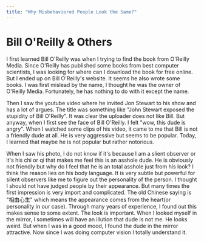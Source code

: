 ```yaml
---
title: "Why Misbehaviored People Look the Same?"
---
```


# Bill O'Reilly & Others
I first learned Bill O'Reilly was when I trying to find the book from O'Reilly Media. Since O'Reilly has published some books from best computer scientists, I was looking for where can I download the book for free online. But I ended up on Bill O'Reilly's website. It seems he also wrote some books. I was first mislead by the name, I thought he was the owner of O'Reilly Media. Fortunately, he has nothing to do with it except the name. 

Then I saw the youtube video where he invited Jon Stewart to his show and has a lot of argues. The title was something like "John Stewart exposed the stupidity of Bill O'Reilly". It was clear the uploader does not like Bill. But anyway, when I first see the face of Bill O'Reilly. I felt "wow, this dude is angry". When I watched some clips of his video, it came to me that Bill is not a friendly dude at all. He is very aggressive but seems to be popular. Today, I learned that maybe he is not popular but rather notorious. 

When I saw his photo, I do not know if it's because I am a slient observer or it's his chi or qi that makes me feel this is an asshole dude. He is obviously not friendly but why do I feel that he is an total asshole just from his look?  I think the reason lies on his body language. It is very subtle but powerful for silent observers like me to figure out the personality of the person. I thought I should not have judged people by their appearance. But many times the first impression is very import and complicated. The old Chinese saying is "相由心生" which means the appearance comes from the heart(or personality in our case). Through many years of experience, I found out this makes sense to some extent. The look is important. When I looked myself in the mirror, I sometimes will have an illution that dude is not me. He looks weird. But when I was in a good mood, I found the dude in the mirror attractive.  Now since I was doing computer vision I totally understand it.

